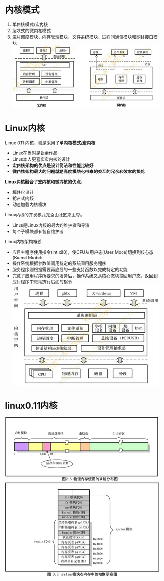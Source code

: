 # 内核模式
1. 单内核模式/宏内核
2. 层次式的微内核模式
3. 进程调度模块、内存管理模块、文件系统模块、进程间通信模块和网络接口模块
![](../../photo/paste-8a63afb6f2f20e12446f8e94753d0b8a4fdc2f4a.jpg)

# Linux内核
Linux 0.11 内核，则是采用了**单内核模式/宏内核**
- Linux在当时是业余作品
- Linus本人更喜欢宏内核的设计
- **宏内核架构的优点是设计简洁和性能比较好**
- **微内核架构最大的问题就是高度模块化带来的交互的冗余和效率的损耗** 
  
**Linux内核融合了宏内核和微内核的优点**。
- 模块化设计
- 抢占式内核
- 动态加载内核模块 
  
Linux内核的开发模式完全由社区来主导。
- Linus是Linux内核的最大的维护者和导演
- 每个子模块都有各自维护者 
  
Linux内核架构概貌 
- 应用主程序使用指令(int x80)，使CPU从用户态(User Mode)切换到核心态(Kernel Model)
- 操作系统根据参数值调用特定的系统调用服务程序
- 服务程序则根据需要再底层的一些支持函数以完成特定的功能
- 完成了应用程序所要求的服务后，操作系统又从核心态切换回用户态，返回到应用程序中继续执行后面的指令
![](../../photo/paste-4bf434264fc4f9cd125bddbca76a3c72c0454309.jpg)

# linux0.11内核
![](../../photo/paste-85e31d2ab3c5c2caa95ef626c4baaa8b467fb863.jpg)
![](../../photo/paste-165e0ccff9fabb274bd59c0d5d7f8afd0ad4b330.jpg)

